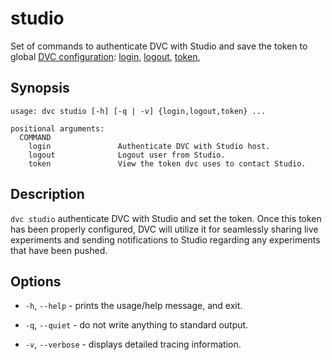 # studio

Set of commands to authenticate DVC with Studio and save the token to global
[DVC configuration]: [login](/doc/command-reference/studio/login),
[logout](/doc/command-reference/studio/logout),
[token](/doc/command-reference/studio/token),

[dvc configuration]:
  /doc/user-guide/project-structure/configuration#config-file-locations

## Synopsis

```usage
usage: dvc studio [-h] [-q | -v] {login,logout,token} ...

positional arguments:
  COMMAND
    login               Authenticate DVC with Studio host.
    logout              Logout user from Studio.
    token               View the token dvc uses to contact Studio.
```

## Description

`dvc studio` authenticate DVC with Studio and set the token. Once this token has
been properly configured, DVC will utilize it for seamlessly sharing live
experiments and sending notifications to Studio regarding any experiments that
have been pushed.

## Options

- `-h`, `--help` - prints the usage/help message, and exit.

- `-q`, `--quiet` - do not write anything to standard output.

- `-v`, `--verbose` - displays detailed tracing information.

